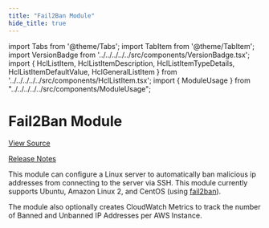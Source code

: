 ```yaml
---
title: "Fail2Ban Module"
hide_title: true
---
```


import Tabs from '@theme/Tabs';
import TabItem from '@theme/TabItem';
import VersionBadge from '../../../../../src/components/VersionBadge.tsx';
import { HclListItem, HclListItemDescription, HclListItemTypeDetails, HclListItemDefaultValue, HclGeneralListItem } from '../../../../../src/components/HclListItem.tsx';
import { ModuleUsage } from "../../../../../src/components/ModuleUsage";

<VersionBadge repoTitle="Security Modules" version="0.75.3" lastModifiedVersion="0.74.2"/>

# Fail2Ban Module

<a href="https://github.com/gruntwork-io/terraform-aws-security/tree/v0.75.3/modules/fail2ban" className="link-button" title="View the source code for this module in GitHub.">View Source</a>

<a href="https://github.com/gruntwork-io/terraform-aws-security/releases/tag/v0.74.2" className="link-button" title="Release notes for only versions which impacted this module.">Release Notes</a>

This module can configure a Linux server to automatically ban malicious ip addresses from connecting to the server
via SSH. This module currently supports Ubuntu, Amazon Linux 2, and CentOS (using
[fail2ban](https://www.fail2ban.org)).

The module also optionally creates CloudWatch Metrics to track the number of Banned and Unbanned IP Addresses per AWS
Instance.

<!-- ##DOCS-SOURCER-START
{
  "originalSources": [
    "https://github.com/gruntwork-io/terraform-aws-security/tree/v0.75.3/modules/fail2ban/readme.md",
    "https://github.com/gruntwork-io/terraform-aws-security/tree/v0.75.3/modules/fail2ban/variables.tf",
    "https://github.com/gruntwork-io/terraform-aws-security/tree/v0.75.3/modules/fail2ban/outputs.tf"
  ],
  "sourcePlugin": "module-catalog-api",
  "hash": "af01906fb92bb0c1c9c1151081c83e3c"
}
##DOCS-SOURCER-END -->
